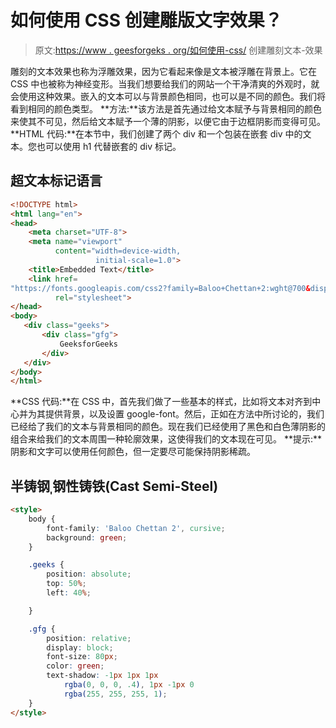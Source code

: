 # 如何使用 CSS 创建雕版文字效果？

> 原文:[https://www . geesforgeks . org/如何使用-css/](https://www.geeksforgeeks.org/how-to-create-carved-text-effect-using-css/) 创建雕刻文本-效果

雕刻的文本效果也称为浮雕效果，因为它看起来像是文本被浮雕在背景上。它在 CSS 中也被称为神经变形。当我们想要给我们的网站一个干净清爽的外观时，就会使用这种效果。嵌入的文本可以与背景颜色相同，也可以是不同的颜色。我们将看到相同的颜色类型。
**方法:**该方法是首先通过给文本赋予与背景相同的颜色来使其不可见，然后给文本赋予一个薄的阴影，以便它由于边框阴影而变得可见。
**HTML 代码:**在本节中，我们创建了两个 div 和一个包装在嵌套 div 中的文本。您也可以使用 h1 代替嵌套的 div 标记。

## 超文本标记语言

```html
<!DOCTYPE html>
<html lang="en">
<head>
    <meta charset="UTF-8">
    <meta name="viewport"
          content="width=device-width,
                   initial-scale=1.0">
    <title>Embedded Text</title>
    <link href=
"https://fonts.googleapis.com/css2?family=Baloo+Chettan+2:wght@700&display=swap"
          rel="stylesheet">
</head>
<body>
   <div class="geeks">
       <div class="gfg">
           GeeksforGeeks
       </div>
   </div>
</body>
</html>
```

**CSS 代码:**在 CSS 中，首先我们做了一些基本的样式，比如将文本对齐到中心并为其提供背景，以及设置 google-font。然后，正如在方法中所讨论的，我们已经给了我们的文本与背景相同的颜色。现在我们已经使用了黑色和白色薄阴影的组合来给我们的文本周围一种轮廓效果，这使得我们的文本现在可见。
**提示:**阴影和文字可以使用任何颜色，但一定要尽可能保持阴影稀疏。

## 半铸钢ˌ钢性铸铁(Cast Semi-Steel)

```html
<style>
    body {
        font-family: 'Baloo Chettan 2', cursive;
        background: green;
    }

    .geeks {
        position: absolute;
        top: 50%;
        left: 40%;

    }

    .gfg {
        position: relative;
        display: block;
        font-size: 80px;
        color: green;
        text-shadow: -1px 1px 1px
            rgba(0, 0, 0, .4), 1px -1px 0
            rgba(255, 255, 255, 1);
    }
</style>
```